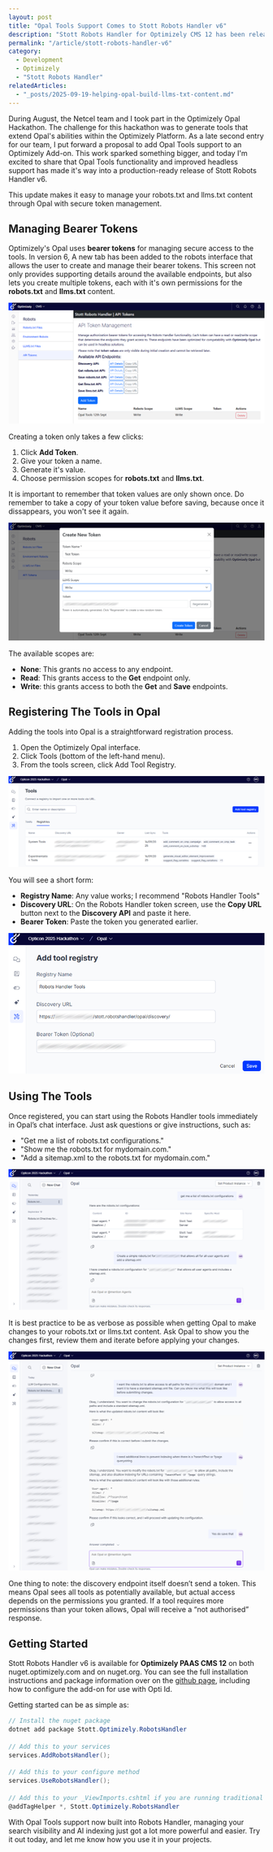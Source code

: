 ```yaml
---
layout: post
title: "Opal Tools Support Comes to Stott Robots Handler v6"
description: "Stott Robots Handler for Optimizely CMS 12 has been released with added support for Opal Tools."
permalink: "/article/stott-robots-handler-v6"
category:
  - Development
  - Optimizely
  - "Stott Robots Handler"
relatedArticles:
  - "_posts/2025-09-19-helping-opal-build-llms-txt-content.md"
---
```


During August, the Netcel team and I took part in the Optimizely Opal Hackathon.  The challenge for this hackathon was to generate tools that extend Opal's abilities within the Optimizely Platform.  As a late second entry for our team, I put forward a proposal to add Opal Tools support to an Optimizely Add-on.  This work sparked something bigger, and today I'm excited to share that Opal Tools functionality and improved headless support has made it's way into a production-ready release of Stott Robots Handler v6.

This update makes it easy to manage your robots.txt and llms.txt content through Opal with secure token management.

## Managing Bearer Tokens

Optimizely's Opal uses **bearer tokens** for managing secure access to the tools.  In version 6, A new tab has been added to the robots interface that allows the user to create and manage their bearer tokens.  This screen not only provides supporting details around the available endpoints, but also lets you create multiple tokens, each with it's own permissions for the **robots.txt** and **llms.txt** content.

![A screenshot of the API Token management screen](/assets/robots-handler-opal-tools-1.png)

Creating a token only takes a few clicks:

1. Click **Add Token**.
2. Give your token a name.
3. Generate it's value.
4. Choose permission scopes for **robots.txt** and **llms.txt**.

It is important to remember that token values are only shown once.  Do remember to take a copy of your token value before saving, because once it dissappears, you won't see it again.

![A screenshot of the create new token modal](/assets/robots-handler-opal-tools-2.png)

The available scopes are:

- **None**: This grants no access to any endpoint.
- **Read**: This grants access to the **Get** endpoint only.
- **Write**: this grants access to both the **Get** and **Save** endpoints.

## Registering The Tools in Opal

Adding the tools into Opal is a straightforward registration process.

1. Open the Optimizely Opal interface.
2. Click Tools (bottom of the left-hand menu).
3. From the tools screen, click Add Tool Registry.

![A screenshot of the Opal Tools interface in Optimizely Opal](/assets/robots-handler-opal-tools-3.png)

You will see a short form:

- **Registry Name**: Any value works; I recommend "Robots Handler Tools"
- **Discovery URL**: On the Robots Handler token screen, use the **Copy URL** button next to the **Discovery API** and paste it here.
- **Bearer Token**: Paste the token you generated earlier.

![A screenshot of the Add Tool Registry form](/assets/robots-handler-opal-tools-4.png)

## Using The Tools

Once registered, you can start using the Robots Handler tools immediately in Opal’s chat interface. Just ask questions or give instructions, such as:

- "Get me a list of robots.txt configurations."
- "Show me the robots.txt for mydomain.com."
- "Add a sitemap.xml to the robots.txt for mydomain.com."

![A screenshot of the conversations with Opal regarding robots.txt content](/assets/robots-handler-opal-tools-5.png)

It is best practice to be as verbose as possible when getting Opal to make changes to your robots.txt or llms.txt content.  Ask Opal to show you the changes first, review them and iterate before applying your changes. 

![A screenshot of a more verbose conversations with Opal regarding robots.txt content](/assets/robots-handler-opal-tools-6.png)

One thing to note: the discovery endpoint itself doesn’t send a token. This means Opal sees all tools as potentially available, but actual access depends on the permissions you granted. If a tool requires more permissions than your token allows, Opal will receive a “not authorised” response.

## Getting Started

Stott Robots Handler v6 is available for **Optimizely PAAS CMS 12** on both nuget.optimizely.com and on nuget.org.  You can see the full installation instructions and package information over on the [github page](https://github.com/GeekInTheNorth/Stott.Optimizely.RobotsHandler), including how to configure the add-on for use with Opti Id.

Getting started can be as simple as: 

```c#
// Install the nuget package
dotnet add package Stott.Optimizely.RobotsHandler

// Add this to your services
services.AddRobotsHandler();

// Add this to your configure method
services.UseRobotsHandler();

// Add this to your _ViewImports.cshtml if you are running traditional
@addTagHelper *, Stott.Optimizely.RobotsHandler
```

With Opal Tools support now built into Robots Handler, managing your search visibility and AI indexing just got a lot more powerful and easier.  Try it out today, and let me know how you use it in your projects.